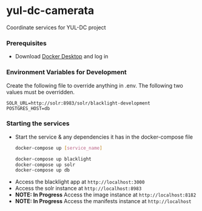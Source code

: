 # yul-dc-camerata
Coordinate services for YUL-DC project

### Prerequisites
- Download [Docker Desktop](https://www.docker.com/products/docker-desktop) and log in

### Environment Variables for Development

Create the following file to override anything in .env. The following two values must be overridden.
```
SOLR_URL=http://solr:8983/solr/blacklight-development
POSTGRES_HOST=db
```
### Starting the services
- Start the service & any dependencies it has in the docker-compose file
  ``` bash
  docker-compose up [service_name]

  docker-compose up blacklight
  docker-compose up solr
  docker-compose up db
  ```
- Access the blacklight app at `http://localhost:3000`
- Access the solr instance at `http://localhost:8983`
- **NOTE: In Progress** Access the image instance at `http://localhost:8182`
- **NOTE: In Progress** Access the manifests instance at `http://localhost`
